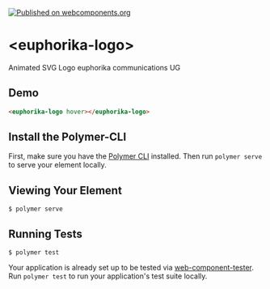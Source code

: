 [![Published on webcomponents.org](https://img.shields.io/badge/webcomponents.org-published-blue.svg)](https://www.webcomponents.org/element/euphorika/euphorika-logo)

# \<euphorika-logo\>

Animated SVG Logo euphorika communications UG

## Demo

<!--
```
<custom-element-demo>
  <template>
    <link rel="import" href="euphorika-logo.html">
    <next-code-block></next-code-block>
  </template>
</custom-element-demo>
```
-->
```html
<euphorika-logo hover></euphorika-logo>
```

## Install the Polymer-CLI

First, make sure you have the [Polymer CLI](https://www.npmjs.com/package/polymer-cli) installed. Then run `polymer serve` to serve your element locally.

## Viewing Your Element

```
$ polymer serve
```

## Running Tests

```
$ polymer test
```

Your application is already set up to be tested via [web-component-tester](https://github.com/Polymer/web-component-tester). Run `polymer test` to run your application's test suite locally.
